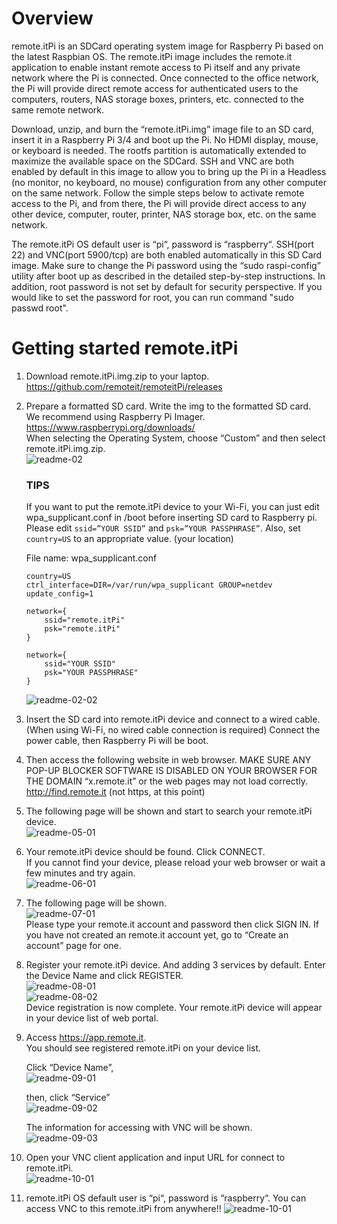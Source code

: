 # Overview
remote.itPi is an SDCard operating system image for Raspberry Pi based on the latest Raspbian OS. The remote.itPi image includes the remote.it application to enable instant remote access to Pi itself and any private network where the Pi is connected.  Once connected to the office network, the Pi will provide direct remote access for authenticated users to the computers, routers, NAS storage boxes, printers, etc. connected to the same remote network.

Download, unzip, and burn the “remote.itPi.img” image file to an SD card, insert it in a Raspberry Pi 3/4 and boot up the Pi. No HDMI display, mouse, or keyboard is needed.  The rootfs partition is automatically extended to maximize the available space on the SDCard.  SSH and VNC are both enabled by default in this image to allow you to bring up the Pi in a Headless (no monitor, no keyboard, no mouse) configuration from any other computer on the same network.  Follow the simple steps below to activate remote access to the Pi, and from there, the Pi will provide direct access to any other device, computer, router, printer, NAS storage box, etc. on the same network.

The remote.itPi OS default user is “pi“, password is “raspberry“.  SSH(port 22) and VNC(port 5900/tcp) are both enabled automatically in this SD Card image.  Make sure to change the Pi password using the “sudo raspi-config” utility after boot up as described in the detailed step-by-step instructions. In addition, root password is not set by default for security perspective. If you would like to set the password for root, you can run command "sudo passwd root".

# Getting started remote.itPi
1. Download remote.itPi.img.zip to your laptop.  
   https://github.com/remoteit/remoteitPi/releases

2. Prepare a formatted SD card. Write the img to the formatted SD card. We recommend using Raspberry Pi Imager.  
   https://www.raspberrypi.org/downloads/  
   When selecting the Operating System, choose “Custom” and then select remote.itPi.img.zip.  
   ![readme-02](https://user-images.githubusercontent.com/42136920/79465318-2543a180-8036-11ea-8a50-a47578932725.png)

   ### TIPS  
   If you want to put the remote.itPi device to your Wi-Fi, you can just edit wpa_supplicant.conf in /boot before inserting SD card to Raspberry pi. Please edit ```ssid=”YOUR SSID”``` and ```psk=”YOUR PASSPHRASE”```. Also, set ```country=US``` to an appropriate value. (your location)
     
   File name: wpa_supplicant.conf  
   ```  
   country=US  
   ctrl_interface=DIR=/var/run/wpa_supplicant GROUP=netdev  
   update_config=1  

   network={
       ssid="remote.itPi"
       psk="remote.itPi"
   }

   network={
       ssid="YOUR SSID"
       psk="YOUR PASSPHRASE"
   }
   ```  
     
   ![readme-02-02](https://user-images.githubusercontent.com/42136920/79466585-be26ec80-8037-11ea-866f-b2a86358ca24.png)  
   
3. Insert the SD card into remote.itPi device and connect to a wired cable. (When using Wi-Fi, no wired cable connection is required) Connect the power cable, then Raspberry Pi will be boot.  
4. Then access the following website in web browser.  MAKE SURE ANY POP-UP BLOCKER SOFTWARE IS DISABLED ON YOUR BROWSER FOR THE DOMAIN “x.remote.it” or the web pages may not load correctly.  
http://find.remote.it (not https, at this point)  
5. The following page will be shown and start to search your remote.itPi device.  
![readme-05-01](https://user-images.githubusercontent.com/42136920/79466963-368dad80-8038-11ea-8f1b-2e678523d9ce.png)  
6. Your remote.itPi device should be found. Click CONNECT.  
If you cannot find your device, please reload your web browser or wait a few minutes and try again.  
![readme-06-01](https://user-images.githubusercontent.com/42136920/79590315-cbb0a500-8111-11ea-9764-5d217d406317.png)  
7. The following page will be shown.  
![readme-07-01](https://user-images.githubusercontent.com/42136920/79590580-306bff80-8112-11ea-88ae-19bd87faab84.png)  
Please type your remote.it account and password then click SIGN IN. If you have not created an remote.it account yet, go to “Create an account” page for one.   
8. Register your remote.itPi device. And adding 3 services by default. Enter the Device Name and click REGISTER.  
![readme-08-01](https://user-images.githubusercontent.com/42136920/79590723-7032e700-8112-11ea-8a38-7d3d4f3cca97.png)  
![readme-08-02](https://user-images.githubusercontent.com/42136920/79591959-3cf15780-8114-11ea-8d5e-c9b2c01a4edf.png)  
Device registration is now complete. Your remote.itPi device will appear in your device list of web portal.  
9. Access https://app.remote.it.  
You should see registered remote.itPi on your device list.  

    Click “Device Name”,  
    ![readme-09-01](https://user-images.githubusercontent.com/42136920/79592786-7d9da080-8115-11ea-90b6-a9280602c17f.png)  

    then, click “Service”  
    ![readme-09-02](https://user-images.githubusercontent.com/42136920/79592797-81312780-8115-11ea-8743-b432b1198b2f.png)  
    
    The information for accessing with VNC will be shown.  
    ![readme-09-03](https://user-images.githubusercontent.com/42136920/79592414-ee908880-8114-11ea-8320-6e7f0aa28449.png)  
10. Open your VNC client application and input URL for connect to remote.itPi.  
![readme-10-01](https://user-images.githubusercontent.com/42136920/79593074-e38a2800-8115-11ea-8fc6-34e3115b1283.png)
11. remote.itPi OS default user is “pi“, password is “raspberry“.
You can access VNC to this remote.itPi from anywhere!!
![readme-10-01](https://user-images.githubusercontent.com/42136920/79471171-38a63b00-803d-11ea-945c-3cb98a6a2619.png)
